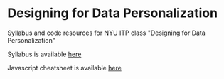 Designing for Data Personalization
==================================

Syllabus and code resources for NYU ITP class "Designing for Data Personalization"

Syllabus is available [here](https://github.com/sslover/designing-for-data-personalization/blob/master/syllabus.md)

Javascript cheatsheet is available [here](https://github.com/sslover/designing-for-data-personalization/blob/master/javacript-cheat-sheet.md)
